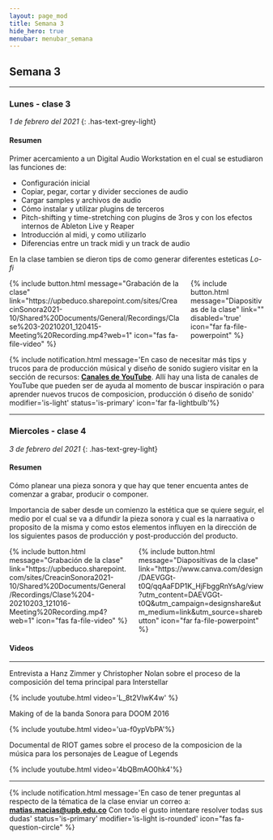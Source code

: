 ```yaml
---
layout: page_mod
title: Semana 3
hide_hero: true
menubar: menubar_semana
---
```


## Semana 3

---

### Lunes - clase 3

<!-- ignore-prettier-start -->

_1 de febrero del 2021_
{: .has-text-grey-light}

<!-- ignore-prettier-end -->

#### Resumen

Primer acercamiento a un Digital Audio Workstation en el cual se estudiaron las funciones de:

- Configuración inicial
- Copiar, pegar, cortar y divider secciones de audio
- Cargar samples y archivos de audio
- Cómo instalar y utilizar plugins de terceros
- Pitch-shifting y time-stretching con plugins de 3ros y con los efectos internos de Ableton Live y Reaper
- Introducción al midi, y como utilizarlo
- Diferencias entre un track midi y un track de audio

En la clase tambien se dieron tips de como generar diferentes esteticas _Lo-fi_

<div class='columns'>
<div class='column'>
{% include button.html
message="Grabación de la clase"
link="https://upbeduco.sharepoint.com/sites/CreacinSonora2021-10/Shared%20Documents/General/Recordings/Clase%203-20210201_120415-Meeting%20Recording.mp4?web=1"
icon="fas fa-file-video"
%}
</div>
<div class='column'>
{% include button.html
message="Diapositivas de la clase"
link=""
disabled='true'
icon="far fa-file-powerpoint"
%}
</div>
</div>

{% include notification.html
message='En caso de necesitar más tips y trucos para de producción músical y diseño de sonido sugiero visitar en la sección de recursos: **[Canales de YouTube](../../youtube)**. Allí hay una lista de canales de YouTube que pueden ser de ayuda al momento de buscar inspiración o para aprender nuevos trucos de composicion, producción ó diseño de sonido'
modifier='is-light'
status='is-primary'
icon='far fa-lightbulb'%}

---

### Miercoles - clase 4

<!-- ignore-prettier-start -->

_3 de febrero del 2021_
{: .has-text-grey-light}

<!-- ignore-prettier-end -->

#### Resumen

Cómo planear una pieza sonora y que hay que tener encuenta antes de comenzar a grabar, producir o componer.

Importancia de saber desde un comienzo la estética que se quiere seguir, el medio por el cual se va a difundir la pieza sonora y cual es la narraativa o proposito de la misma y como estos elementos influyen en la dirección de los siguientes pasos de producción y post-producción del producto.

<div class='columns'>
<div class='column'>
{% include button.html
message="Grabación de la clase"
link="https://upbeduco.sharepoint.com/sites/CreacinSonora2021-10/Shared%20Documents/General/Recordings/Clase%204-20210203_121016-Meeting%20Recording.mp4?web=1"
icon="fas fa-file-video"
%}
</div>
<div class='column'>
{% include button.html
message="Diapositivas de la clase"
link="https://www.canva.com/design/DAEVGGt-t0Q/qqAaFDP1K_HjFbggRnYsAg/view?utm_content=DAEVGGt-t0Q&utm_campaign=designshare&utm_medium=link&utm_source=sharebutton"
icon="far fa-file-powerpoint"
%}
</div>
</div>

#### Videos

---

Entrevista a Hanz Zimmer y Christopher Nolan sobre el proceso de la composición del tema principal para Interstellar

{% include  youtube.html video='L_8t2VlwK4w' %}

Making of de la banda Sonora para DOOM 2016

{% include  youtube.html video='ua-f0ypVbPA'%}

Documental de RIOT games sobre el proceso de la composicion de la música para los personajes de League of Legends

{% include  youtube.html video='4bQBmAO0hk4'%}

---

{% include notification.html
message='En caso de tener preguntas al respecto de la tématica de la clase enviar un correo a: **matias.macias@upb.edu.co**
Con todo el gusto intentare resolver todas sus dudas'
status='is-primary'
modifier='is-light is-rounded'
icon="fas fa-question-circle"
%}
